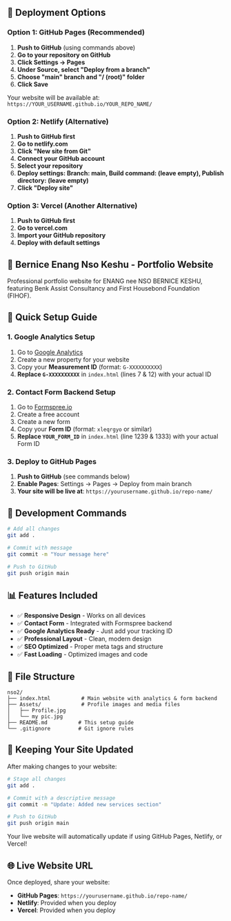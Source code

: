 ## 🚀 Deployment Options

### Option 1: GitHub Pages (Recommended)
1. **Push to GitHub** (using commands above)
2. **Go to your repository on GitHub**
3. **Click Settings → Pages**
4. **Under Source, select "Deploy from a branch"**
5. **Choose "main" branch and "/ (root)" folder**
6. **Click Save**

Your website will be available at: `https://YOUR_USERNAME.github.io/YOUR_REPO_NAME/`

### Option 2: Netlify (Alternative)
1. **Push to GitHub first**
2. **Go to netlify.com**
3. **Click "New site from Git"**
4. **Connect your GitHub account**
5. **Select your repository**
6. **Deploy settings: Branch: main, Build command: (leave empty), Publish directory: (leave empty)**
7. **Click "Deploy site"**

### Option 3: Vercel (Another Alternative)
1. **Push to GitHub first**
2. **Go to vercel.com**
3. **Import your GitHub repository**
4. **Deploy with default settings**

## 🌟 Bernice Enang Nso Keshu - Portfolio Website

Professional portfolio website for ENANG nee NSO BERNICE KESHU, featuring Benk Assist Consultancy and First Housebond Foundation (FIHOF).

## 🚀 Quick Setup Guide

### 1. Google Analytics Setup
1. Go to [Google Analytics](https://analytics.google.com/)
2. Create a new property for your website
3. Copy your **Measurement ID** (format: `G-XXXXXXXXXX`)
4. **Replace `G-XXXXXXXXXX`** in `index.html` (lines 7 & 12) with your actual ID

### 2. Contact Form Backend Setup
1. Go to [Formspree.io](https://formspree.io/)
2. Create a free account
3. Create a new form
4. Copy your **Form ID** (format: `xleqrgyo` or similar)
5. **Replace `YOUR_FORM_ID`** in `index.html` (line 1239 & 1333) with your actual Form ID

### 3. Deploy to GitHub Pages
1. **Push to GitHub** (see commands below)
2. **Enable Pages**: Settings → Pages → Deploy from main branch
3. **Your site will be live at**: `https://yourusername.github.io/repo-name/`

## 🔧 Development Commands

```bash
# Add all changes
git add .

# Commit with message
git commit -m "Your message here"

# Push to GitHub
git push origin main
```

## 📊 Features Included

- ✅ **Responsive Design** - Works on all devices
- ✅ **Contact Form** - Integrated with Formspree backend
- ✅ **Google Analytics Ready** - Just add your tracking ID
- ✅ **Professional Layout** - Clean, modern design
- ✅ **SEO Optimized** - Proper meta tags and structure
- ✅ **Fast Loading** - Optimized images and code

## 📁 File Structure
```
nso2/
├── index.html          # Main website with analytics & form backend
├── Assets/             # Profile images and media files
│   ├── Profile.jpg
│   └── my pic.jpg
├── README.md          # This setup guide
└── .gitignore         # Git ignore rules
```

## 🔄 Keeping Your Site Updated

After making changes to your website:

```bash
# Stage all changes
git add .

# Commit with a descriptive message
git commit -m "Update: Added new services section"

# Push to GitHub
git push origin main
```

Your live website will automatically update if using GitHub Pages, Netlify, or Vercel!

## 🌐 Live Website URL
Once deployed, share your website:
- **GitHub Pages**: `https://yourusername.github.io/repo-name/`
- **Netlify**: Provided when you deploy
- **Vercel**: Provided when you deploy
